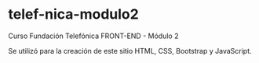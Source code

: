 # telef-nica-modulo2
Curso Fundación Telefónica FRONT-END - Módulo 2

Se utilizó para la creación de este sitio HTML, CSS, Bootstrap y JavaScript.
